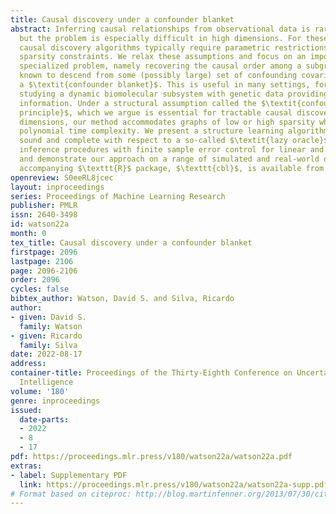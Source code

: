 ```yaml
---
title: Causal discovery under a confounder blanket
abstract: Inferring causal relationships from observational data is rarely straightforward,
  but the problem is especially difficult in high dimensions. For these applications,
  causal discovery algorithms typically require parametric restrictions or extreme
  sparsity constraints. We relax these assumptions and focus on an important but more
  specialized problem, namely recovering the causal order among a subgraph of variables
  known to descend from some (possibly large) set of confounding covariates, i.e.
  a $\textit{confounder blanket}$. This is useful in many settings, for example when
  studying a dynamic biomolecular subsystem with genetic data providing background
  information. Under a structural assumption called the $\textit{confounder blanket
  principle}$, which we argue is essential for tractable causal discovery in high
  dimensions, our method accommodates graphs of low or high sparsity while maintaining
  polynomial time complexity. We present a structure learning algorithm that is provably
  sound and complete with respect to a so-called $\textit{lazy oracle}$. We design
  inference procedures with finite sample error control for linear and nonlinear systems,
  and demonstrate our approach on a range of simulated and real-world datasets. An
  accompanying $\texttt{R}$ package, $\texttt{cbl}$, is available from $\texttt{CRAN}$.
openreview: S0eeRL8jcec
layout: inproceedings
series: Proceedings of Machine Learning Research
publisher: PMLR
issn: 2640-3498
id: watson22a
month: 0
tex_title: Causal discovery under a confounder blanket
firstpage: 2096
lastpage: 2106
page: 2096-2106
order: 2096
cycles: false
bibtex_author: Watson, David S. and Silva, Ricardo
author:
- given: David S.
  family: Watson
- given: Ricardo
  family: Silva
date: 2022-08-17
address:
container-title: Proceedings of the Thirty-Eighth Conference on Uncertainty in Artificial
  Intelligence
volume: '180'
genre: inproceedings
issued:
  date-parts:
  - 2022
  - 8
  - 17
pdf: https://proceedings.mlr.press/v180/watson22a/watson22a.pdf
extras:
- label: Supplementary PDF
  link: https://proceedings.mlr.press/v180/watson22a/watson22a-supp.pdf
# Format based on citeproc: http://blog.martinfenner.org/2013/07/30/citeproc-yaml-for-bibliographies/
---
```

